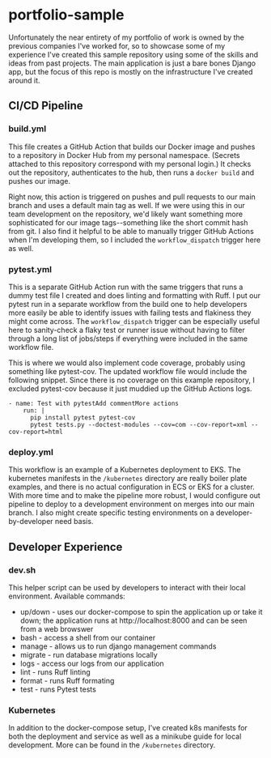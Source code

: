 # portfolio-sample
Unfortunately the near entirety of my portfolio of work is owned by the previous companies I've worked for, so to showcase some of my experience I've created this sample repository using some of the skills and ideas from past projects. The main application is just a bare bones Django app, but the focus of this repo is mostly on the infrastructure I've created around it.

## CI/CD Pipeline
### build.yml
This file creates a GitHub Action that builds our Docker image and pushes to a repository in Docker Hub from my personal namespace. (Secrets attached to this repository correspond with my personal login.) It checks out the repository, authenticates to the hub, then runs a `docker build` and pushes our image.

Right now, this action is triggered on pushes and pull requests to our main branch and uses a default main tag as well. If we were using this in our team development on the repository, we'd likely want something more sophisticated for our image tags--something like the short commit hash from git. I also find it helpful to be able to manually trigger GitHub Actions when I'm developing them, so I included the `workflow_dispatch` trigger here as well.

### pytest.yml
This is a separate GitHub Action run with the same triggers that runs a dummy test file I created and does linting and formatting with Ruff. I put our pytest run in a separate workflow from the build one to help developers more easily be able to identify issues with failing tests and flakiness they might come across. The `workflow_dispatch` trigger can be especially useful here to sanity-check a flaky test or runner issue without having to filter through a long list of jobs/steps if everything were included in the same workflow file.

This is where we would also implement code coverage, probably using something like pytest-cov. The updated workflow file would include the following snippet. Since there is no coverage on this example repository, I excluded pytest-cov because it just muddied up the GitHub Actions logs.

    - name: Test with pytestAdd commentMore actions
        run: |
          pip install pytest pytest-cov
          pytest tests.py --doctest-modules --cov=com --cov-report=xml --cov-report=html

### deploy.yml
This workflow is an example of a Kubernetes deployment to EKS. The kubernetes manifests in the `/kubernetes` directory are really boiler plate examples, and there is no actual configuration in ECS or EKS for a cluster. With more time and to make the pipeline more robust, I would configure out pipeline to deploy to a development environment on merges into our main branch. I also might create specific testing environments on a developer-by-developer need basis. 

## Developer Experience

### dev.sh
This helper script can be used by developers to interact with their local environment. 
Available commands:

 - up/down - uses our docker-compose to spin the application up or take it down; the application runs at http://localhost:8000 and can be seen from a web browswer
 - bash - access a shell from our container
 - manage - allows us to run django management commands
 - migrate - run database migrations locally
 - logs - access our logs from our application
 - lint - runs Ruff linting
 -  format - runs Ruff formating
 - test - runs Pytest tests


### Kubernetes
In addition to the docker-compose setup, I've created k8s manifests for both the deployment and service as well as a minikube guide for local development. More can be found in the `/kubernetes` directory.

